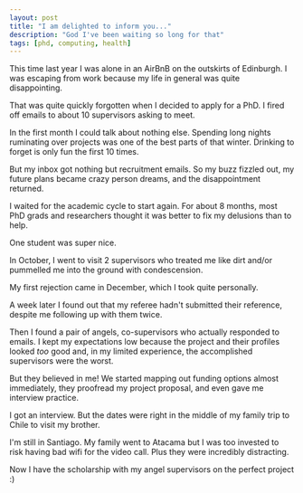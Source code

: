 ```yaml
---
layout: post
title: "I am delighted to inform you..."
description: "God I've been waiting so long for that"
tags: [phd, computing, health]
---
```


This time last year I was alone in an AirBnB on the outskirts of Edinburgh. I
was escaping from work because my life in general was quite disappointing.

That was quite quickly forgotten when I decided to apply for a PhD. I fired off
emails to about 10 supervisors asking to meet.

In the first month I could talk about nothing else. Spending long nights
ruminating over projects was one of the best parts of that winter. Drinking to
forget is only fun the first 10 times.

But my inbox got nothing but recruitment emails. So my buzz fizzled out,
my future plans became crazy person dreams, and the disappointment returned.

I waited for the academic cycle to start again. For about 8 months, most PhD
grads and researchers thought it was better to fix my delusions than to help.

One student was super nice.

In October, I went to visit 2 supervisors who treated me like dirt and/or
pummelled me into the ground with condescension.

My first rejection came in December, which I took quite personally.

A week later I found out that my referee hadn't submitted their reference,
despite me following up with them twice.

Then I found a pair of angels, co-supervisors who actually responded to emails.
I kept my expectations low because the project and their profiles looked _too_
good and, in my limited experience, the accomplished supervisors were the worst.

But they believed in me! We started mapping out funding options almost
immediately, they proofread my project proposal, and even gave me interview
practice.

I got an interview. But the dates were right in the middle of my family trip to
Chile to visit my brother.

I'm still in Santiago. My family went to Atacama but I was too invested to risk
having bad wifi for the video call. Plus they were incredibly distracting.

Now I have the scholarship with my angel supervisors on the perfect project :)
